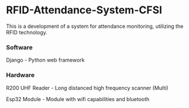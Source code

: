 # RFID-Attendance-System-CFSI

This is a development of a system for attendance monitoring, utilizing the RFID technology.


### Software
Django - Python web framework


### Hardware
R200 UHF Reader - Long distanced high frequency scanner (Multi)

Esp32 Module - Module with wifi capabilities and bluetooth
